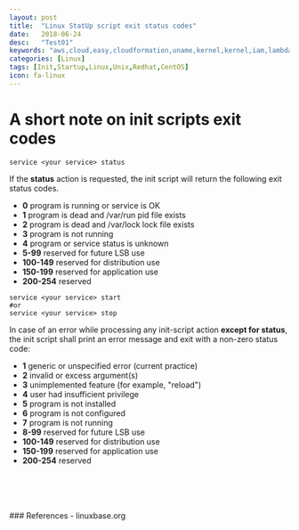 ```yaml
---
layout: post
title:  "Linux StatUp script exit status codes"
date:   2018-06-24
desc:   "Test01"
keywords: "aws,cloud,easy,cloudformation,uname,kernel,kernel,iam,lambda,initrdram,initrd,rolebased,rolebasespermissions,ec2permissions,permissions,ec2policy,siwal,adobe,radcom,orange,automation"
categories: [Linux]
tags: [Init,Startup,Linux,Unix,Redhat,CentOS]
icon: fa-linux
---
```


# **A short note on init scripts exit codes**

```
service <your service> status
```
If the **status** action is requested, the init script will return the following exit status codes.

- **0**	program is running or service is OK
- **1**	program is dead and /var/run pid file exists
- **2**	program is dead and /var/lock lock file exists
- **3**	program is not running
- **4**	program or service status is unknown
- **5-99**	reserved for future LSB use
- **100-149**	reserved for distribution use
- **150-199**	reserved for application use
- **200-254**	reserved


```
service <your service> start 
#or
service <your service> stop
```


In case of an error while processing any init-script action **except for status**, the init script shall print an error message and exit with a non-zero status code:

- **1**	generic or unspecified error (current practice)
- **2**	invalid or excess argument(s)
- **3**	unimplemented feature (for example, "reload")
- **4**	user had insufficient privilege
- **5**	program is not installed
- **6**	program is not configured
- **7**	program is not running
- **8-99**	reserved for future LSB use
- **100-149**	reserved for distribution use
- **150-199**	reserved for application use
- **200-254**	reserved


<br>
<br>
<br>
<br>
### References -
linuxbase.org
